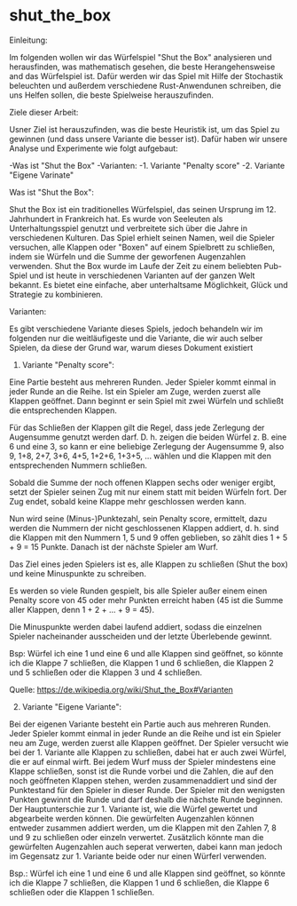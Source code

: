 # shut_the_box
Einleitung:

Im folgenden wollen wir das Würfelspiel "Shut the Box" analysieren und herausfinden, was mathematisch gesehen, die beste Herangehensweise and das Würfelspiel ist. 
Dafür werden wir das Spiel mit Hilfe der Stochastik beleuchten und außerdem verschiedene Rust-Anwendunen schreiben, die uns Helfen sollen, die beste Spielweise herauszufinden.

Ziele dieser Arbeit:

Usner Ziel ist herauszufinden, was die beste Heuristik ist, um das Spiel zu gewinnen (und dass unsere Variante die besser ist). Dafür haben wir unsere Analyse und Experimente wie folgt aufgebaut:

-Was ist "Shut the Box"
-Varianten:
	-1. Variante "Penalty score"
	-2. Variante "Eigene Varinate"




Was ist "Shut the Box":

Shut the Box ist ein traditionelles Würfelspiel, das seinen Ursprung im 12. Jahrhundert in Frankreich hat. Es wurde von Seeleuten als Unterhaltungsspiel genutzt und verbreitete sich über die Jahre in verschiedenen Kulturen. Das Spiel erhielt seinen Namen, weil die Spieler versuchen, alle Klappen oder "Boxen" auf einem Spielbrett zu schließen, indem sie Würfeln und die Summe der geworfenen Augenzahlen verwenden. Shut the Box wurde im Laufe der Zeit zu einem beliebten Pub-Spiel und ist heute in verschiedenen Varianten auf der ganzen Welt bekannt. Es bietet eine einfache, aber unterhaltsame Möglichkeit, Glück und Strategie zu kombinieren.

Varianten:

Es gibt verschiedene Variante dieses Spiels, jedoch behandeln wir im folgenden nur die weitläufigeste und die Variante, die wir auch selber Spielen, da diese der Grund war, warum dieses Dokument existiert

1. Variante "Penalty score":

Eine Partie besteht aus mehreren Runden. Jeder Spieler kommt einmal in jeder Runde an die Reihe. Ist ein Spieler am Zuge, werden zuerst alle Klappen geöffnet. Dann beginnt er sein Spiel mit zwei Würfeln und schließt die entsprechenden Klappen.

Für das Schließen der Klappen gilt die Regel, dass jede Zerlegung der Augensumme genutzt werden darf. D. h. zeigen die beiden Würfel z. B. eine 6 und eine 3, so kann er eine beliebige Zerlegung der Augensumme 9, also 9, 1+8, 2+7, 3+6, 4+5, 1+2+6, 1+3+5, ... wählen und die Klappen mit den entsprechenden Nummern schließen.

Sobald die Summe der noch offenen Klappen sechs oder weniger ergibt, setzt der Spieler seinen Zug mit nur einem statt mit beiden Würfeln fort. Der Zug endet, sobald keine Klappe mehr geschlossen werden kann.

Nun wird seine (Minus-)Punktezahl, sein Penalty score, ermittelt, dazu werden die Nummern der nicht geschlossenen Klappen addiert, d. h. sind die Klappen mit den Nummern 1, 5 und 9 offen geblieben, so zählt dies 1 + 5 + 9 = 15 Punkte. Danach ist der nächste Spieler am Wurf.

Das Ziel eines jeden Spielers ist es, alle Klappen zu schließen (Shut the box) und keine Minuspunkte zu schreiben.

Es werden so viele Runden gespielt, bis alle Spieler außer einem einen Penalty score von 45 oder mehr Punkten erreicht haben (45 ist die Summe aller Klappen, denn 1 + 2 + ... + 9 = 45).

Die Minuspunkte werden dabei laufend addiert, sodass die einzelnen Spieler nacheinander ausscheiden und der letzte Überlebende gewinnt.


Bsp: Würfel ich eine 1 und eine 6 und alle Klappen sind geöffnet, so könnte ich die Klappe 7 schließen, die Klappen 1 und 6 schließen, die Klappen 2 und 5 schließen oder die Klappen 3 und 4 schließen.


Quelle: https://de.wikipedia.org/wiki/Shut_the_Box#Varianten


2. Variante "Eigene Variante":

Bei der eigenen Variante besteht ein Partie auch aus mehreren Runden.  Jeder Spieler kommt einmal in jeder Runde an die Reihe und ist ein Spieler neu am Zuge, werden zuerst alle Klappen geöffnet. Der Spieler versucht wie bei der 1. Variante alle Klappen zu schließen, dabei hat er auch zwei Würfel, die er auf einmal wirft. Bei jedem Wurf muss der Spieler mindestens eine Klappe schließen, sonst ist die Runde vorbei und die Zahlen, die auf den noch geöffneten Klappen stehen, werden zusammenaddiert und sind der Punktestand für den Spieler in dieser Runde. Der Spieler mit den wenigsten Punkten gewinnt die Runde und darf deshalb die nächste Runde beginnen. Der Hauptunterschie zur 1. Variante ist, wie die Würfel gewertet und abgearbeite werden können. Die gewürfelten Augenzahlen können entweder zusammen addiert werden, um die Klappen mit den Zahlen 7, 8 und 9 zu schließen oder einzeln verwertet. Zusätzlich könnte man die gewürfelten Augenzahlen auch seperat verwerten, dabei kann man jedoch im Gegensatz zur 1. Variante beide oder nur einen Würferl verwenden. 

Bsp.: Würfel ich eine 1 und eine 6 und alle Klappen sind geöffnet, so könnte ich die Klappe 7 schließen, die Klappen 1 und 6 schließen, die Klappe 6 schließen oder die Klappen 1 schließen. 